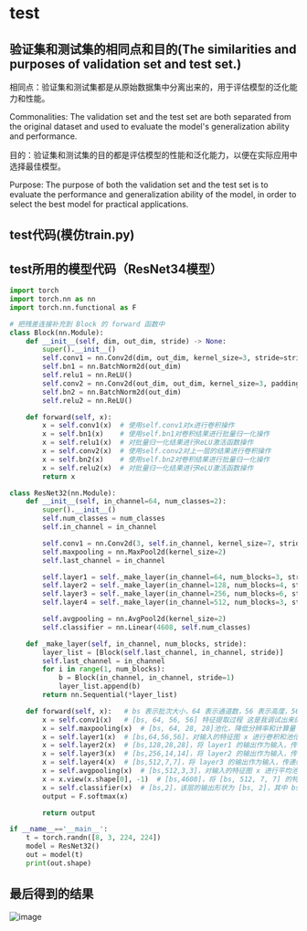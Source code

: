 # test
## 验证集和测试集的相同点和目的(The similarities and purposes of validation set and test set.)

相同点：验证集和测试集都是从原始数据集中分离出来的，用于评估模型的泛化能力和性能。

Commonalities: The validation set and the test set are both separated from the original dataset and used to evaluate the model's generalization ability and performance.

目的：验证集和测试集的目的都是评估模型的性能和泛化能力，以便在实际应用中选择最佳模型。

Purpose: The purpose of both the validation set and the test set is to evaluate the performance and generalization ability of the model, in order to select the best model for practical applications.

## test代码(模仿train.py)

## test所用的模型代码（ResNet34模型）
```python
import torch
import torch.nn as nn
import torch.nn.functional as F

# 把残差连接补充到 Block 的 forward 函数中
class Block(nn.Module):
    def __init__(self, dim, out_dim, stride) -> None:
        super().__init__()
        self.conv1 = nn.Conv2d(dim, out_dim, kernel_size=3, stride=stride, padding=1)
        self.bn1 = nn.BatchNorm2d(out_dim)
        self.relu1 = nn.ReLU()
        self.conv2 = nn.Conv2d(out_dim, out_dim, kernel_size=3, padding=1)
        self.bn2 = nn.BatchNorm2d(out_dim)
        self.relu2 = nn.ReLU()

    def forward(self, x):
        x = self.conv1(x)  # 使用self.conv1对x进行卷积操作
        x = self.bn1(x)    # 使用self.bn1对卷积结果进行批量归一化操作
        x = self.relu1(x)  # 对批量归一化结果进行ReLU激活函数操作
        x = self.conv2(x)  # 使用self.conv2对上一层的结果进行卷积操作
        x = self.bn2(x)    # 使用self.bn2对卷积结果进行批量归一化操作
        x = self.relu2(x)  # 对批量归一化结果进行ReLU激活函数操作
        return x

class ResNet32(nn.Module):
    def __init__(self, in_channel=64, num_classes=2):
        super().__init__()
        self.num_classes = num_classes
        self.in_channel = in_channel

        self.conv1 = nn.Conv2d(3, self.in_channel, kernel_size=7, stride=2, padding=3)
        self.maxpooling = nn.MaxPool2d(kernel_size=2)
        self.last_channel = in_channel

        self.layer1 = self._make_layer(in_channel=64, num_blocks=3, stride=1)
        self.layer2 = self._make_layer(in_channel=128, num_blocks=4, stride=2)
        self.layer3 = self._make_layer(in_channel=256, num_blocks=6, stride=2)
        self.layer4 = self._make_layer(in_channel=512, num_blocks=3, stride=2)

        self.avgpooling = nn.AvgPool2d(kernel_size=2)
        self.classifier = nn.Linear(4608, self.num_classes)

    def _make_layer(self, in_channel, num_blocks, stride):
        layer_list = [Block(self.last_channel, in_channel, stride)]
        self.last_channel = in_channel
        for i in range(1, num_blocks):
            b = Block(in_channel, in_channel, stride=1)
            layer_list.append(b)
        return nn.Sequential(*layer_list)

    def forward(self, x):   # bs 表示批次大小，64 表示通道数，56 表示高度，56 表示宽度。
        x = self.conv1(x)   # [bs, 64, 56, 56] 特征提取过程 这是我调试出来的结果：[bs, 64, 112, 112]
        x = self.maxpooling(x)  # [bs, 64, 28, 28]池化，降低分辨率和计算量 这是我调试出来的结果：[bs,64,56,56]
        x = self.layer1(x)  # [bs,64,56,56]，对输入的特征图 x 进行卷积和池化操作，并将其传递给模型的第一层卷积块 layer1 进行处理。
        x = self.layer2(x)  # [bs,128,28,28]，将 layer1 的输出作为输入，传递给模型的第二层卷积块 layer2 进行处理。进行卷积和池化。
        x = self.layer3(x)  # [bs,256,14,14]，将 layer2 的输出作为输入，传递给模型的第三层卷积块 layer3 进行处理。进行卷积和池化。
        x = self.layer4(x)  # [bs,512,7,7]，将 layer3 的输出作为输入，传递给模型的第四层卷积块 layer4 进行处理。进行卷积和池化。
        x = self.avgpooling(x)  # [bs,512,3,3]，对输入的特征图 x 进行平均池化操作，将每个通道的特征图缩小为一个标量值。
        x = x.view(x.shape[0], -1)  # [bs,4608]，将 [bs, 512, 7, 7] 的特征图展平为一个形状为 [bs, 4608] 的向量。bs为8。
        x = self.classifier(x)  # [bs,2]，该层的输出形状为 [bs, 2]，其中 bs 表示批次大小，2 表示输出的类别数目。bs为8。
        output = F.softmax(x)

        return output

if __name__=='__main__':
    t = torch.randn([8, 3, 224, 224])
    model = ResNet32()
    out = model(t)
    print(out.shape)
```
## 最后得到的结果
![image](https://github.com/lichunying20/test/assets/128216499/a4422295-6ef4-4520-b3b2-5dce7cd5477c)

